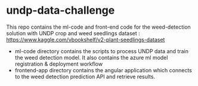 # undp-data-challenge
This repo contains the ml-code and front-end code for the weed-detection solution with UNDP crop and weed seedlings dataset : https://www.kaggle.com/vbookshelf/v2-plant-seedlings-dataset

* ml-code directory contains the scripts to process UNDP data and train the weed detection model. It also contains the azure ml model registration & deployment workflow
* frontend-app directory contains the angular application which connects to the weed detection prediction API and retrieve results.

